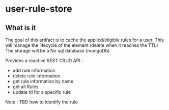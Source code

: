 # user-rule-store

## What is it

The goal of this artifact is to cache the applied/eligible rules for a user. This will manage the lifecycle of the
element (delete when it reaches the TTL)
The storage will be a No sql database (mongoDb).

Provides a reactive REST CRUD API :

* add rule information
* delete rule information
* get rule information by name
* get all Rules
* update ttl for a specific rule

Note : TBD how to identify the rule